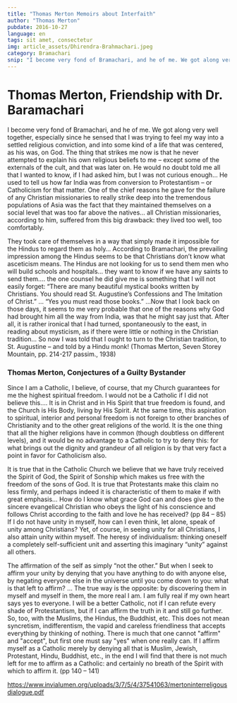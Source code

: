 ```yaml
---
title: "Thomas Merton Memoirs about Interfaith"
author: "Thomas Merton"
pubdate: 2016-10-27
language: en
tags: sit amet, consectetur
img: article_assets/Dhirendra-Brahmachari.jpeg
category: Bramachari
snip: "I become very fond of Bramachari, and he of me. We got along very well together, especially since he sensed that I was trying to feel my way into a settled religious conviction, and into some kind of a life that was centered, as his was, on God."
---
```


# Thomas Merton, Friendship with Dr. Baramachari

I become very fond of Bramachari, and he of me. We got along very well together, especially since he sensed that I was trying to feel my way into a settled religious conviction, and into some kind of a life that was centered, as his was, on God. The thing that strikes me now is that he never attempted to explain his own religious beliefs to me – except some of the externals of the cult, and that was later on. He would no doubt told me all that I wanted to know, if I had asked him, but I was not curious enough… He used to tell us how far India was from conversion to Protestantism – or Catholicism for that matter. One of the chief reasons he gave for the failure of any Christian missionaries to really strike deep into the tremendous populations of Asia was the fact that they maintained themselves on a social level that was too far above the natives… all Christian missionaries, according to him, suffered from this big drawback: they lived too well, too comfortably.

They took care of themselves in a way that simply made it impossible for the Hindus to regard them as holy… According to Bramachari, the prevailing impression among the Hindus seems to be that Christians don’t know what asceticism means. The Hindus are not looking for us to send them men who will build schools and hospitals… they want to know if we have any saints to send them…. the one counsel he did give me is something that I will not easily forget: “There are many beautiful mystical books written by Christians. You should read St. Augustine’s Confessions and The Imitation of Christ.” … “Yes you must read those books.” …Now that I look back on those days, it seems to me very probable that one of the reasons why God had brought him all the way from India, was that he might say just that. After all, it is rather ironical that I had turned, spontaneously to the east, in reading about mysticism, as if there were little or nothing in the Christian tradition… So now I was told that I ought to turn to the Christian tradition, to St. Augustine – and told by a Hindu monk!
(Thomas Merton, Seven Storey Mountain, pp. 214-217 passim., 1938)

### Thomas Merton, Conjectures of a Guilty Bystander

Since I am a Catholic, I believe, of course, that my Church guarantees for me the highest spiritual freedom. I would not be a Catholic if I did not believe this…. It is in Christ and in His Spirit that true freedom is found, and the Church is His Body, living by His Spirit. At the same time, this aspiration to spiritual, interior and personal freedom is not foreign to other branches of Christianity and to the other great religions of the world. It is the one thing that all the higher religions have in common (though doubtless on different levels), and it would be no advantage to a Catholic to try to deny this: for what brings out the dignity and grandeur of all religion is by that very fact a point in favor for Catholicism also.

It is true that in the Catholic Church we believe that we have truly received the Spirit of God, the Spirit of Sonship which makes us free with the freedom of the sons of God. It is true that Protestants make this claim no less firmly, and perhaps indeed it is characteristic of them to make if with great emphasis… How do I know what grace God can and does give to the sincere evangelical Christian who obeys the light of his conscience and follows Christ according to the faith and love he has received? (pp 84 – 85) If I do not have unity in myself, how can I even think, let alone, speak of unity among Christians? Yet, of course, in seeing unity for all Christians, I also attain unity within myself. The heresy of individualism: thinking oneself a completely self-sufficient unit and asserting this imaginary “unity” against all others.

The affirmation of the self as simply “not the other.” But when I seek to affirm your unity by denying that you have anything to do with anyone else, by negating everyone else in the universe until you come down to you: what is that left to affirm? … The true way is the opposite: by discovering them in myself and myself in them, the more real I am. I am fully real if my own heart says yes to everyone. I will be a better Catholic, not if I can refute every shade of Protestantism, but if I can affirm the truth in it and still go further. So, too, with the Muslims, the Hindus, the Buddhist, etc. This does not mean syncretism, indifferentism, the vapid and careless friendliness that accepts everything by thinking of nothing. There is much that one cannot "affirm" and "accept", but first one must say "yes" when one really can. If I affirm myself as a Catholic merely by denying all that is Muslim, Jewish, Protestant, Hindu, Buddhist, etc., in the end I will find that there is not much left for me to affirm as a Catholic: and certainly no breath of the Spirit with which to affirm it. (pp 140 – 141)

https://www.invialumen.org/uploads/3/7/5/4/37541063/mertoninterreligousdialogue.pdf
